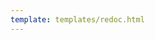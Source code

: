 ```yaml
---
template: templates/redoc.html
---
```


<redoc spec-url="../../apis/restapis/scim2-sp-configs.yaml" theme='{{redoc_theme}}'></redoc>
